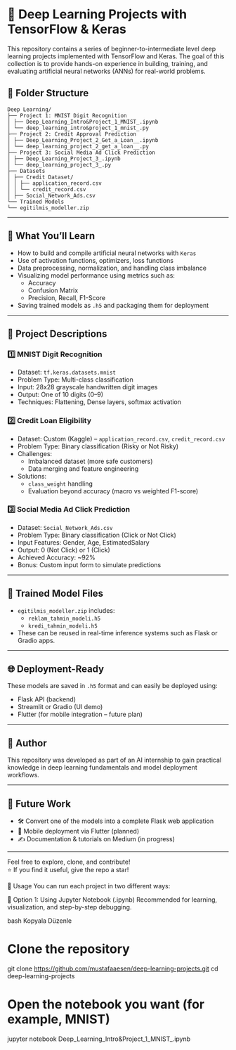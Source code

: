 # 🧠 Deep Learning Projects with TensorFlow & Keras

This repository contains a series of beginner-to-intermediate level deep learning projects implemented with TensorFlow and Keras. The goal of this collection is to provide hands-on experience in building, training, and evaluating artificial neural networks (ANNs) for real-world problems.

## 📁 Folder Structure
```
Deep Learning/
├── Project 1: MNIST Digit Recognition
│ ├── Deep_Learning_Intro&Project_1_MNIST_.ipynb
│ └── deep_learning_intro&project_1_mnist_.py
├── Project 2: Credit Approval Prediction
│ ├── Deep_Learning_Project_2_Get_a_Loan__.ipynb
│ └── deep_learning_project_2_get_a_loan__.py
├── Project 3: Social Media Ad Click Prediction
│ ├── Deep_Learning_Project_3_.ipynb
│ └── deep_learning_project_3_.py
├── Datasets
│ ├── Credit Dataset/
│ │ ├── application_record.csv
│ │ └── credit_record.csv
│ ├── Social_Network_Ads.csv
└── Trained Models
└── egitilmis_modeller.zip
```

---

## 📌 What You’ll Learn

- How to build and compile artificial neural networks with `Keras`
- Use of activation functions, optimizers, loss functions
- Data preprocessing, normalization, and handling class imbalance
- Visualizing model performance using metrics such as:
  - Accuracy
  - Confusion Matrix
  - Precision, Recall, F1-Score
- Saving trained models as `.h5` and packaging them for deployment

---

## 🔬 Project Descriptions

### 1️⃣ MNIST Digit Recognition
- Dataset: `tf.keras.datasets.mnist`
- Problem Type: Multi-class classification
- Input: 28x28 grayscale handwritten digit images
- Output: One of 10 digits (0–9)
- Techniques: Flattening, Dense layers, softmax activation

### 2️⃣ Credit Loan Eligibility
- Dataset: Custom (Kaggle) – `application_record.csv`, `credit_record.csv`
- Problem Type: Binary classification (Risky or Not Risky)
- Challenges:
  - Imbalanced dataset (more safe customers)
  - Data merging and feature engineering
- Solutions:
  - `class_weight` handling
  - Evaluation beyond accuracy (macro vs weighted F1-score)

### 3️⃣ Social Media Ad Click Prediction
- Dataset: `Social_Network_Ads.csv`
- Problem Type: Binary classification (Click or Not Click)
- Input Features: Gender, Age, EstimatedSalary
- Output: 0 (Not Click) or 1 (Click)
- Achieved Accuracy: ~92%
- Bonus: Custom input form to simulate predictions

---

## 💾 Trained Model Files

- `egitilmis_modeller.zip` includes:
  - `reklam_tahmin_modeli.h5`
  - `kredi_tahmin_modeli.h5`
- These can be reused in real-time inference systems such as Flask or Gradio apps.

---

## 🌐 Deployment-Ready

These models are saved in `.h5` format and can easily be deployed using:

- Flask API (backend)
- Streamlit or Gradio (UI demo)
- Flutter (for mobile integration – future plan)

---

## 📣 Author

This repository was developed as part of an AI internship to gain practical knowledge in deep learning fundamentals and model deployment workflows.

---

## 📌 Future Work

- 🛠️ Convert one of the models into a complete Flask web application
- 📱 Mobile deployment via Flutter (planned)
- ✍️ Documentation & tutorials on Medium (in progress)

---

Feel free to explore, clone, and contribute!  
⭐ If you find it useful, give the repo a star!

🚀 Usage
You can run each project in two different ways:

🔹 Option 1: Using Jupyter Notebook (.ipynb)
Recommended for learning, visualization, and step-by-step debugging.

bash
Kopyala
Düzenle

# Clone the repository
git clone https://github.com/mustafaaesen/deep-learning-projects.git
cd deep-learning-projects

# Open the notebook you want (for example, MNIST)
jupyter notebook Deep_Learning_Intro&Project_1_MNIST_.ipynb
